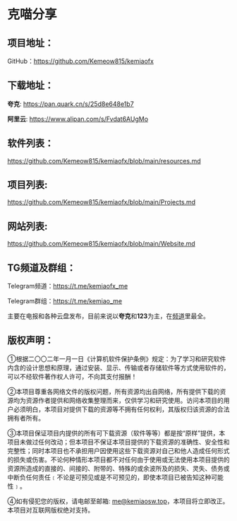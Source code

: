 # 克喵分享

## 项目地址：

GitHub：https://github.com/Kemeow815/kemiaofx

## 下载地址：

**夸克**: https://pan.quark.cn/s/25d8e648e1b7

**阿里云**: https://www.alipan.com/s/Fvdat6AUgMo

## 软件列表：

https://github.com/Kemeow815/kemiaofx/blob/main/resources.md

## 项目列表:

https://github.com/Kemeow815/kemiaofx/blob/main/Projects.md

## 网站列表:

https://github.com/Kemeow815/kemiaofx/blob/main/Website.md

## TG频道及群组：

Telegram频道：https://t.me/kemiaofx_me

Telegram群组：https://t.me/kemiao_me

主要在电报和各种云盘发布，目前来说以**夸克**和**123**为主，在[频道](https://t.me/kemiaofx_me)里最全。

## 版权声明：

①根据二〇〇二年一月一日《计算机软件保护条例》规定：为了学习和研究软件内含的设计思想和原理，通过安装、显示、传输或者存储软件等方式使用软件的，可以不经软件著作权人许可，不向其支付报酬！

②本项目尊重各网络文件的版权问题，所有资源均出自网络，所有提供下载的资源均为资源作者提供和网络收集整理而来，仅供学习和研究使用。访问本项目的用户必须明白，本项目对提供下载的资源等不拥有任何权利，其版权归该资源的合法拥有者所有。

③本项目保证项目内提供的所有可下载资源（软件等等）都是按“原样”提供，本项目未做过任何改动；但本项目不保证本项目提供的下载资源的准确性、安全性和完整性；同时本项目也不承担用户因使用这些下载资源对自己和他人造成任何形式的损失或伤害。不论何种情形本项目都不对任何由于使用或无法使用本项目提供的资源所造成的直接的、间接的、附带的、特殊的或余波所及的损失、灵失、债务或中断负任何责任﹝不论是可预见或是不可预见的，即使本项目已被告知这种可能性﹞。

④如有侵犯您的版权，请电邮至邮箱: me@kemiaosw.top，本项目将立即改正。本项目对互联网版权绝对支持。
